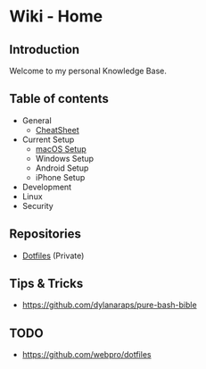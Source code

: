 # Wiki - Home

## Introduction
Welcome to my personal Knowledge Base.

## Table of contents
- General
    - [CheatSheet](https://github.com/bartdenhoed/wiki/blob/master/general/cheatsheet.md)
- Current Setup
    - [macOS Setup](https://github.com/bartdenhoed/wiki/blob/master/macos-setup/0-home.md)
    - Windows Setup
    - Android Setup
    - iPhone Setup
- Development
- Linux
- Security

## Repositories
- [Dotfiles](https://github.com/bartdenhoed/dotfiles) (Private)

## Tips & Tricks
- https://github.com/dylanaraps/pure-bash-bible

## TODO
- https://github.com/webpro/dotfiles